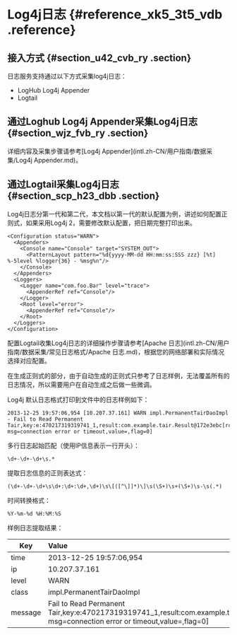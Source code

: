 # Log4j日志 {#reference_xk5_3t5_vdb .reference}

## 接入方式 {#section_u42_cvb_ry .section}

日志服务支持通过以下方式采集log4j日志：

-   LogHub Log4j Appender
-   Logtail

## 通过Loghub Log4j Appender采集Log4j日志 {#section_wjz_fvb_ry .section}

详细内容及采集步骤请参考[Log4j Appender](intl.zh-CN/用户指南/数据采集/Log4j Appender.md)。

## 通过Logtail采集Log4j日志 {#section_scp_h23_dbb .section}

Log4j日志分第一代和第二代，本文档以第一代的默认配置为例，讲述如何配置正则式，如果采用Log4j 2，需要修改默认配置，把日期完整打印出来。

```
<Configuration status="WARN">
  <Appenders>
    <Console name="Console" target="SYSTEM_OUT">
      <PatternLayout pattern="%d{yyyy-MM-dd HH:mm:ss:SSS zzz} [%t] %-5level %logger{36} - %msg%n"/>
    </Console>
  </Appenders>
  <Loggers>
    <Logger name="com.foo.Bar" level="trace">
      <AppenderRef ref="Console"/>
    </Logger>
    <Root level="error">
      <AppenderRef ref="Console"/>
    </Root>
  </Loggers>
</Configuration>
```

配置Logtail收集Log4j日志的详细操作步骤请参考[Apache 日志](intl.zh-CN/用户指南/数据采集/常见日志格式/Apache 日志.md)，根据您的网络部署和实际情况选择对应配置。

在生成正则式的部分，由于自动生成的正则式只参考了日志样例，无法覆盖所有的日志情况，所以需要用户在自动生成之后做一些微调。

Log4j 默认日志格式打印到文件中的日志样例如下：

```
2013-12-25 19:57:06,954 [10.207.37.161] WARN impl.PermanentTairDaoImpl - Fail to Read Permanent Tair,key:e:470217319319741_1,result:com.example.tair.Result@172e3ebc[rc=code=-1, msg=connection error or timeout,value=,flag=0]
```

多行日志起始匹配（使用IP信息表示一行开头）：

```
\d+-\d+-\d+\s.*
```

提取日志信息的正则表达式：

```
(\d+-\d+-\d+\s\d+:\d+:\d+,\d+)\s\[([^\]]*)\]\s(\S+)\s+(\S+)\s-\s(.*)
```

时间转换格式：

```
%Y-%m-%d %H:%M:%S
```

样例日志提取结果：

|Key|Value|
|---|:----|
|time|2013-12-25 19:57:06,954|
|ip|10.207.37.161|
|level|WARN|
|class|impl.PermanentTairDaoImpl|
|message|Fail to Read Permanent Tair,key:e:470217319319741\_1,result:com.example.tair.Result@172e3ebc\[rc=code=-1, msg=connection error or timeout,value=,flag=0\]|

